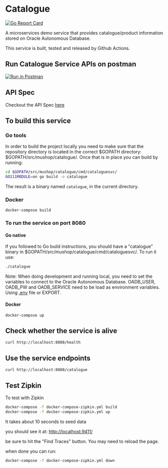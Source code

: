 # Catalogue

[![Go Report Card](https://goreportcard.com/badge/github.com/oracle-quickstart/oci-cloudnative)](https://goreportcard.com/report/github.com/oracle-quickstart/oci-cloudnative/tree/master/src/catalogue)

A microservices demo service that provides catalogue/product information stored on Oracle Autonomous Database.

This service is built, tested and released by Github Actions.

## Run Catalogue Service APIs on postman

[![Run in Postman](https://run.pstmn.io/button.svg)][postman_button_catalogue]

## API Spec

Checkout the API Spec [here](https://mushop.docs.apiary.io)

## To build this service

### Go tools

In order to build the project locally you need to make sure that the repository directory is located in the correct
$GOPATH directory: $GOPATH/src/mushop/catalogue/. Once that is in place you can build by running:

```bash
cd $GOPATH/src/mushop/catalogue/cmd/cataloguesvc/
GO111MODULE=on go build -o catalogue
```

The result is a binary named `catalogue`, in the current directory.

### Docker

`docker-compose build`

### To run the service on port 8080

#### Go native

If you followed to Go build instructions, you should have a "catalogue" binary in $GOPATH/src/mushop/catalogue/cmd/cataloguesvc/.
To run it use:

```bash
./catalogue
```

Note: When doing development and running local, you need to set the variables to connect to the Oracle Autonomous Database. OADB_USER, OADB_PW and OADB_SERVICE need to be load as environment variables. Using [.env](https://docs.docker.com/compose/env-file/) file or EXPORT.

#### Docker

`docker-compose up`

## Check whether the service is alive

`curl http://localhost:8080/health`

## Use the service endpoints

`curl http://localhost:8080/catalogue`

## Test Zipkin

To test with Zipkin

```bash
docker-compose -f docker-compose-zipkin.yml build
docker-compose -f docker-compose-zipkin.yml up
```

It takes about 10 seconds to seed data

you should see it at:
[http://localhost:9411/](http://localhost:9411)

be sure to hit the "Find Traces" button.  You may need to reload the page.

when done you can run:

```bash
docker-compose -f docker-compose-zipkin.yml down
```

[postman_button_catalogue]: https://god.gw.postman.com/run-collection/29850-a9fbedc3-2178-442c-9bee-7fd8c52194b1?action=collection%2Ffork&collection-url=entityId%3D29850-a9fbedc3-2178-442c-9bee-7fd8c52194b1%26entityType%3Dcollection%26workspaceId%3D8e00caeb-8484-4be3-aa3c-3c3721e169b7
